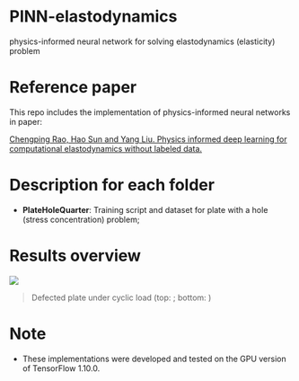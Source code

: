 # PINN-elastodynamics
physics-informed neural network for solving elastodynamics (elasticity) problem

# Reference paper
This repo includes the implementation of physics-informed neural networks in paper: 

[Chengping Rao, Hao Sun and Yang Liu. Physics informed deep learning for computational elastodynamics without labeled data.](https://arxiv.org/abs/2006.08472)

# Description for each folder
- **PlateHoleQuarter**: Training script and dataset for plate with a hole (stress concentration) problem;


# Results overview

![](https://github.com/Raocp/PINN-laminar-flow/blob/master/PINN_steady/uvp.png)

> Defected plate under cyclic load (top: ; bottom: )



# Note
- These implementations were developed and tested on the GPU version of TensorFlow 1.10.0. 
